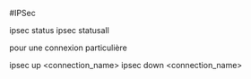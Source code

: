 #IPSec

ipsec status
ipsec statusall

pour une connexion particulière

ipsec up <connection_name>
ipsec down <connection_name>
